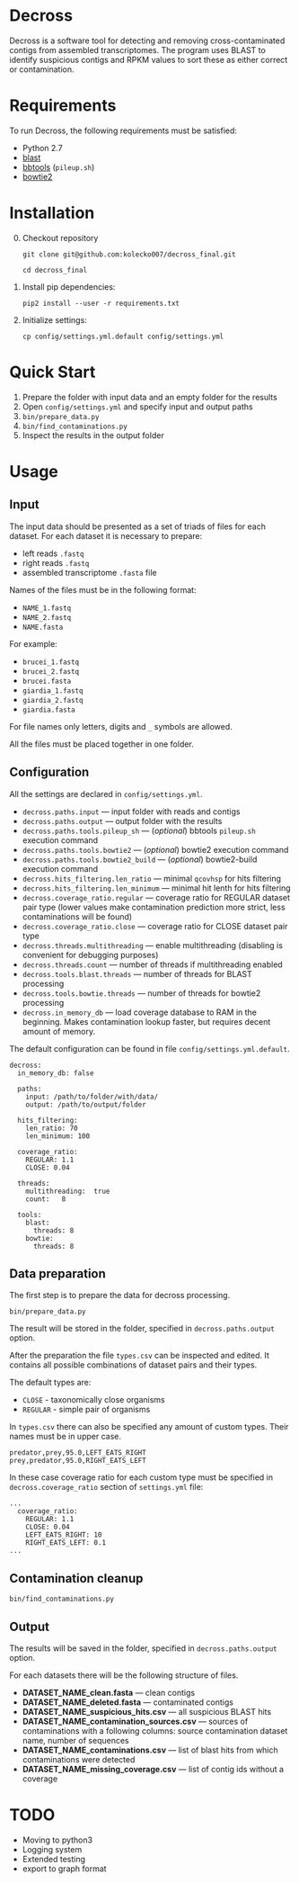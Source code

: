 # Decross
Decross is a software tool for detecting and removing cross-contaminated 
contigs from assembled transcriptomes. The program uses BLAST to identify 
suspicious contigs and RPKM values to sort these as either correct or 
contamination. 

# Requirements

To run Decross, the following requirements must be satisfied:
* Python 2.7
* [blast](https://blast.ncbi.nlm.nih.gov/Blast.cgi)
* [bbtools](https://jgi.doe.gov/data-and-tools/bbtools/) (`pileup.sh`)
* [bowtie2](http://bowtie-bio.sourceforge.net/bowtie2/index.shtml)

# Installation

0. Checkout repository

    `git clone git@github.com:kolecko007/decross_final.git`
    
    `cd decross_final`

1. Install pip dependencies:

    `pip2 install --user -r requirements.txt`

2. Initialize settings:

    `cp config/settings.yml.default config/settings.yml`

# Quick Start
1. Prepare the folder with input data and an empty folder for the results
1. Open `config/settings.yml` and specify input and output paths
1. `bin/prepare_data.py`
1. `bin/find_contaminations.py`
1. Inspect the results in the output folder

# Usage
## Input
The input data should be presented as a set of triads of files for each dataset.
For each dataset it is necessary to prepare:
* left reads `.fastq`
* right reads `.fastq`
* assembled transcriptome `.fasta` file

Names of the files must be in the following format:
* `NAME_1.fastq`
* `NAME_2.fastq`
* `NAME.fasta`

For example:
* `brucei_1.fastq`
* `brucei_2.fastq`
* `brucei.fasta`
* `giardia_1.fastq`
* `giardia_2.fastq`
* `giardia.fasta`

For file names only letters, digits and `_` symbols are allowed.

All the files must be placed together in one folder.

## Configuration

All the settings are declared in `config/settings.yml`.

* `decross.paths.input` &mdash; input folder with reads and contigs
* `decross.paths.output` &mdash; output folder with the results
* `decross.paths.tools.pileup_sh` &mdash; (_optional_) bbtools `pileup.sh` execution command
* `decross.paths.tools.bowtie2` &mdash; (_optional_) bowtie2 execution command
* `decross.paths.tools.bowtie2_build` &mdash; (_optional_) bowtie2-build execution command
* `decross.hits_filtering.len_ratio` &mdash; minimal `qcovhsp` for hits filtering
* `decross.hits_filtering.len_minimum` &mdash; minimal hit lenth for hits filtering
* `decross.coverage_ratio.regular` &mdash; coverage ratio for REGULAR dataset pair type 
(lower values make contamination prediction more strict, less contaminations will be found)
* `decross.coverage_ratio.close` &mdash; coverage ratio for CLOSE dataset pair type
* `decross.threads.multithreading` &mdash; enable multithreading (disabling is convenient for debugging purposes)
* `decross.threads.count` &mdash; number of threads if multithreading enabled
* `decross.tools.blast.threads` &mdash; number of threads for BLAST processing
* `decross.tools.bowtie.threads` &mdash; number of threads for bowtie2 processing
* `decross.in_memory_db` &mdash; load coverage database to RAM in the beginning. 
Makes contamination lookup faster, but requires decent amount of memory.

The default configuration can be found in file `config/settings.yml.default`.

```
decross:
  in_memory_db: false

  paths:
    input: /path/to/folder/with/data/
    output: /path/to/output/folder

  hits_filtering:
    len_ratio: 70
    len_minimum: 100

  coverage_ratio:
    REGULAR: 1.1
    CLOSE: 0.04

  threads:
    multithreading:  true
    count:   8

  tools:
    blast:
      threads: 8
    bowtie:
      threads: 8
```

## Data preparation
The first step is to prepare the data for decross processing.

`bin/prepare_data.py`

The result will be stored in the folder, specified in `decross.paths.output` option.

After the preparation the file `types.csv` can be inspected and edited.
It contains all possible combinations of dataset pairs and their types.

The default types are:
* `CLOSE` - taxonomically close organisms
* `REGULAR` - simple pair of organisms

In `types.csv` there can also be specified any amount of custom types.
Their names must be in upper case. 

```
predator,prey,95.0,LEFT_EATS_RIGHT
prey,predator,95.0,RIGHT_EATS_LEFT
``` 

In these case coverage ratio for each custom type must be specified in `decross.coverage_ratio` section of
 `settings.yml` file:
 
```
...
  coverage_ratio:
    REGULAR: 1.1
    CLOSE: 0.04
    LEFT_EATS_RIGHT: 10
    RIGHT_EATS_LEFT: 0.1
...
```


## Contamination cleanup

`bin/find_contaminations.py`

## Output

The results will be saved in the folder, specified in `decross.paths.output` option.

For each datasets there will be the following structure of files.

* **DATASET_NAME_clean.fasta** &mdash; clean contigs
* **DATASET_NAME_deleted.fasta** &mdash; contaminated contigs
* **DATASET_NAME_suspicious_hits.csv** &mdash; all suspicious BLAST hits
* **DATASET_NAME_contamination_sources.csv** &mdash; 
sources of contaminations with a following columns: source contamination dataset name, number of sequences
* **DATASET_NAME_contaminations.csv** &mdash; list of blast hits from which contaminations were detected
* **DATASET_NAME_missing_coverage.csv** &mdash; list of contig ids without a coverage


# TODO
* Moving to python3
* Logging system
* Extended testing
* export to graph format
